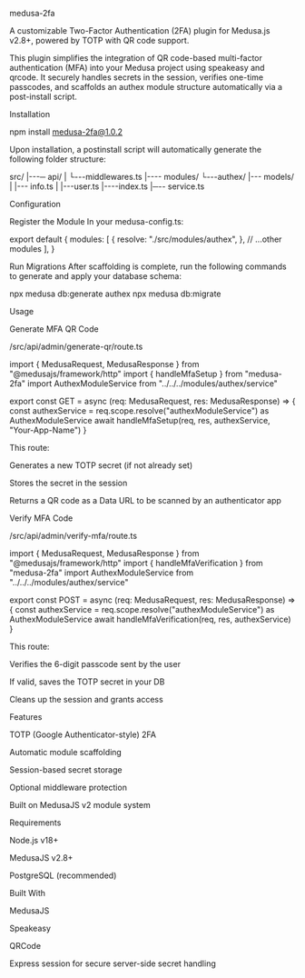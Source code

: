 medusa-2fa

A customizable Two-Factor Authentication (2FA) plugin for Medusa.js v2.8+, powered by TOTP with QR code support.

This plugin simplifies the integration of QR code-based multi-factor authentication (MFA) into your Medusa project using speakeasy and qrcode. It securely handles secrets in the session, verifies one-time passcodes, and scaffolds an authex module structure automatically via a post-install script.

Installation

npm install medusa-2fa@1.0.2

Upon installation, a postinstall script will automatically generate the following folder structure:

src/ |---─ api/
| └---middlewares.ts
|---- modules/ └---authex/ |--- models/ | |--- info.ts
| |---user.ts
|----index.ts
|─-- service.ts

Configuration

Register the Module
In your medusa-config.ts:

export default { modules: [ { resolve: "./src/modules/authex", }, // ...other modules ], }

Run Migrations
After scaffolding is complete, run the following commands to generate and apply your database schema:

npx medusa db:generate authex npx medusa db:migrate

Usage

Generate MFA QR Code

/src/api/admin/generate-qr/route.ts

import { MedusaRequest, MedusaResponse } from "@medusajs/framework/http" import { handleMfaSetup } from "medusa-2fa" import AuthexModuleService from "../../../modules/authex/service"

export const GET = async (req: MedusaRequest, res: MedusaResponse) => { const authexService = req.scope.resolve("authexModuleService") as AuthexModuleService await handleMfaSetup(req, res, authexService, "Your-App-Name") }

This route:

Generates a new TOTP secret (if not already set)

Stores the secret in the session

Returns a QR code as a Data URL to be scanned by an authenticator app

Verify MFA Code

/src/api/admin/verify-mfa/route.ts

import { MedusaRequest, MedusaResponse } from "@medusajs/framework/http" import { handleMfaVerification } from "medusa-2fa" import AuthexModuleService from "../../../modules/authex/service"

export const POST = async (req: MedusaRequest, res: MedusaResponse) => { const authexService = req.scope.resolve("authexModuleService") as AuthexModuleService await handleMfaVerification(req, res, authexService) }

This route:

Verifies the 6-digit passcode sent by the user

If valid, saves the TOTP secret in your DB

Cleans up the session and grants access

Features

TOTP (Google Authenticator-style) 2FA

Automatic module scaffolding

Session-based secret storage

Optional middleware protection

Built on MedusaJS v2 module system

Requirements

Node.js v18+

MedusaJS v2.8+

PostgreSQL (recommended)

Built With

MedusaJS

Speakeasy

QRCode

Express session for secure server-side secret handling
